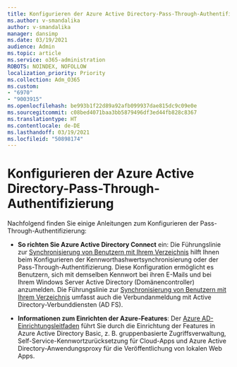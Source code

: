 ```yaml
---
title: Konfigurieren der Azure Active Directory-Pass-Through-Authentifizierung
ms.author: v-smandalika
author: v-smandalika
manager: dansimp
ms.date: 03/19/2021
audience: Admin
ms.topic: article
ms.service: o365-administration
ROBOTS: NOINDEX, NOFOLLOW
localization_priority: Priority
ms.collection: Adm_O365
ms.custom:
- "6970"
- "9003915"
ms.openlocfilehash: be993b1f22d89a92afb099937dae815dc9c09e0e
ms.sourcegitcommit: c08bed4071baa3bb5879496df3ed44fb828c8367
ms.translationtype: HT
ms.contentlocale: de-DE
ms.lasthandoff: 03/19/2021
ms.locfileid: "50898174"
---
```

# <a name="configure-azure-active-directory-pass-through-authentication"></a>Konfigurieren der Azure Active Directory-Pass-Through-Authentifizierung

Nachfolgend finden Sie einige Anleitungen zum Konfigurieren der Pass-Through-Authentifizierung:

- **So richten Sie Azure Active Directory Connect** ein: Die Führungslinie zur [Synchronisierung von Benutzern mit Ihrem Verzeichnis](https://admin.microsoft.com/AdminPortal/Home) hilft Ihnen beim Konfigurieren der Kennworthashwertsynchronisierung oder der Pass-Through-Authentifizierung. Diese Konfiguration ermöglicht es Benutzern, sich mit demselben Kennwort bei ihren E-Mails und bei Ihrem Windows Server Active Directory (Domänencontroller) anzumelden.  Die Führungslinie zur [Synchronisierung von Benutzern mit Ihrem Verzeichnis](https://admin.microsoft.com/AdminPortal/Home) umfasst auch die Verbundanmeldung mit Active Directory-Verbunddiensten (AD FS).

- **Informationen zum Einrichten der Azure-Features**: Der [Azure AD-Einrichtungsleitfaden](https://admin.microsoft.com/adminportal/home#/modernonboarding/azureadsetup) führt Sie durch die Einrichtung der Features in Azure Active Directory Basic, z. B. gruppenbasierte Zugriffsverwaltung, Self-Service-Kennwortzurücksetzung für Cloud-Apps und Azure Active Directory-Anwendungsproxy für die Veröffentlichung von lokalen Web Apps.


